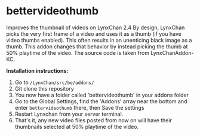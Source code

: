 # bettervideothumb
Improves the thumbnail of videos on LynxChan 2.4
By design, LynxChan picks the very first frame of a video and uses it as a thumb (if you have video thumbs enabled). This often results in an unenticing black image as a thumb. This addon changes that behavior by instead picking the thumb at 50% playtime of the video. The source code is taken from LynxChanAddon-KC.

<b>Installation instructions:</b>

1. Go to ``/LynxChan/src/be/addons/``
2. Git clone this repository
3. You now have a folder called 'bettervideothumb' in your addons folder
4. Go to the Global Settings, find the 'Addons' array near the bottom and enter ``bettervideothumb`` there, then Save the settings
5. Restart Lynxchan from your server terminal.
6. That's it, any new video files posted from now on will have their thumbnails selected at 50% playtime of the video.
